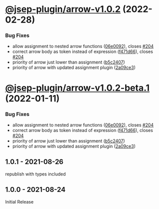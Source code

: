 # [@jsep-plugin/arrow-v1.0.2](https://github.com/EricSmekens/jsep/compare/@jsep-plugin/arrow-v1.0.1...@jsep-plugin/arrow-v1.0.2) (2022-02-28)


### Bug Fixes

* allow assignment to nested arrow functions ([06e0092](https://github.com/EricSmekens/jsep/commit/06e00922bef2e22136c15d2110e99fc4a2986658)), closes [#204](https://github.com/EricSmekens/jsep/issues/204)
* correct arrow body as token instead of expression ([f471d66](https://github.com/EricSmekens/jsep/commit/f471d66b3b26c215b3c1a378827bd7e5ee5f1b6d)), closes [#204](https://github.com/EricSmekens/jsep/issues/204)
* priority of arrow just lower than assignment ([b5c2407](https://github.com/EricSmekens/jsep/commit/b5c2407acf338d53c8fcc453c575fccd680abed0))
* priority of arrow with updated assignment plugin ([2a09ce3](https://github.com/EricSmekens/jsep/commit/2a09ce396e42c6017b4416f22bb63df0b59dca72))

# [@jsep-plugin/arrow-v1.0.2-beta.1](https://github.com/EricSmekens/jsep/compare/@jsep-plugin/arrow-v1.0.1...@jsep-plugin/arrow-v1.0.2-beta.1) (2022-01-11)


### Bug Fixes

* allow assignment to nested arrow functions ([06e0092](https://github.com/EricSmekens/jsep/commit/06e00922bef2e22136c15d2110e99fc4a2986658)), closes [#204](https://github.com/EricSmekens/jsep/issues/204)
* correct arrow body as token instead of expression ([f471d66](https://github.com/EricSmekens/jsep/commit/f471d66b3b26c215b3c1a378827bd7e5ee5f1b6d)), closes [#204](https://github.com/EricSmekens/jsep/issues/204)
* priority of arrow just lower than assignment ([b5c2407](https://github.com/EricSmekens/jsep/commit/b5c2407acf338d53c8fcc453c575fccd680abed0))
* priority of arrow with updated assignment plugin ([2a09ce3](https://github.com/EricSmekens/jsep/commit/2a09ce396e42c6017b4416f22bb63df0b59dca72))

## 1.0.1 - 2021-08-26
republish with types included

## 1.0.0 - 2021-08-24
Initial Release
